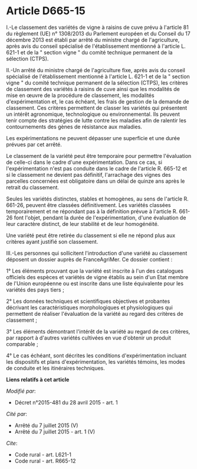# Article D665-15

I.-Le classement des variétés de vigne à raisins de cuve prévu à l'article 81 du règlement (UE) n° 1308/2013 du Parlement
européen et du Conseil du 17 décembre 2013 est établi par arrêté du ministre chargé de l'agriculture, après avis du conseil
spécialisé de l'établissement mentionné à l'article L. 621-1 et de la " section vigne " du comité technique permanent de la
sélection (CTPS). 

II.-Un arrêté du ministre chargé de l'agriculture fixe, après avis du conseil spécialisé de l'établissement mentionné à
l'article L. 621-1 et de la " section vigne " du comité technique permanent de la sélection (CTPS), les critères de
classement des variétés à raisins de cuve ainsi que les modalités de mise en œuvre de la procédure de classement, les
modalités d'expérimentation et, le cas échéant, les frais de gestion de la demande de classement. Ces critères permettent de
classer les variétés qui présentent un intérêt agronomique, technologique ou environnemental. Ils peuvent tenir compte des
stratégies de lutte contre les maladies afin de ralentir les contournements des gènes de résistance aux maladies. 

Les expérimentations ne peuvent dépasser une superficie et une durée prévues par cet arrêté. 

Le classement de la variété peut être temporaire pour permettre l'évaluation de celle-ci dans le cadre d'une expérimentation.
Dans ce cas, si l'expérimentation n'est pas conduite dans le cadre de l'article R. 665-12 et si le classement ne devient pas
définitif, l'arrachage des vignes des parcelles concernées est obligatoire dans un délai de quinze ans après le retrait du
classement. 

Seules les variétés distinctes, stables et homogènes, au sens de l'article R. 661-26, peuvent être classées définitivement.
Les variétés classées temporairement et ne répondant pas à la définition prévue à l'article R. 661-26 font l'objet, pendant
la durée de l'expérimentation, d'une évaluation de leur caractère distinct, de leur stabilité et de leur homogénéité. 

Une variété peut être retirée du classement si elle ne répond plus aux critères ayant justifié son classement. 

III.-Les personnes qui sollicitent l'introduction d'une variété au classement déposent un dossier auprès de FranceAgriMer. Ce
dossier contient : 

1° Les éléments prouvant que la variété est inscrite à l'un des catalogues officiels des espèces et variétés de vigne établis
au sein d'un Etat membre de l'Union européenne ou est inscrite dans une liste équivalente pour les variétés des pays tiers ; 

2° Les données techniques et scientifiques objectives et probantes décrivant les caractéristiques morphologiques et
physiologiques qui permettent de réaliser l'évaluation de la variété au regard des critères de classement ; 

3° Les éléments démontrant l'intérêt de la variété au regard de ces critères, par rapport à d'autres variétés cultivées en
vue d'obtenir un produit comparable ; 

4° Le cas échéant, sont décrites les conditions d'expérimentation incluant les dispositifs et plans d'expérimentation, les
variétés témoins, les modes de conduite et les itinéraires techniques.

**Liens relatifs à cet article**

_Modifié par_:

  - Décret n°2015-481 du 28 avril 2015 - art. 1

_Cité par_:

  - Arrêté du 7 juillet 2015 (V)
  - Arrêté du 7 juillet 2015 - art. 1 (V)

_Cite_:

  - Code rural - art. L621-1
  - Code rural - art. R665-12
